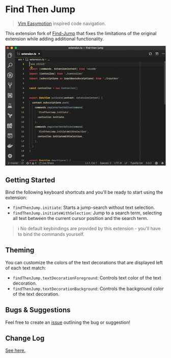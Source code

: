 # Find Then Jump

> [Vim Easymotion](https://github.com/easymotion/vim-easymotion) inspired code navigation.

This extension fork of [Find-Jump](https://github.com/msafi/xvsc/tree/master/findJump) that fixes
the limitations of the original extension while adding additional functionality.

![Usage demo](/demo/demo.gif?raw=true "Usage demo")

## Getting Started

Bind the following keyboard shortcuts and you'll be ready to start using the extension: 

- `findThenJump.initiate`: Starts a jump-search without text selection.
- `findThenJump.initiateWithSelection`: Jump to a search term, selecting all text between the current cursor position and the search term.

> ℹ️ No default keybindings are provided by this extension - you'll have to bind the commands yourself.

## Theming

You can customize the colors of the text decorations that are displayed left of each text match:

- `findThenJump.textDecorationForeground`: Controls text color of the text decoration.
- `findThenJump.textDecorationBackground`: Controls the background color of the text decoration.

## Bugs & Suggestions

Feel free to create an [issue](https://github.com/tranhl/find-then-jump/issues)
outlining the bug or suggestion!

## Change Log

[See here.](CHANGELOG.md)

